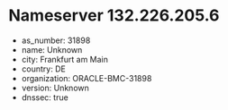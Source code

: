 # Nameserver 132.226.205.6

* as_number: 31898
* name: Unknown
* city: Frankfurt am Main
* country: DE
* organization: ORACLE-BMC-31898
* version: Unknown
* dnssec: true
